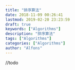 ```yaml
---
title: "排序算法"
date: 2018-11-09 00:26:41
lastmod: 2019-02-20 23:23:59
draft: true
keywords: ["Algorithms"]
description: "排序算法"
tags: ["Algorithms"]
categories: ["Algorithms"]
author: "Alfons"
---
```


//todo